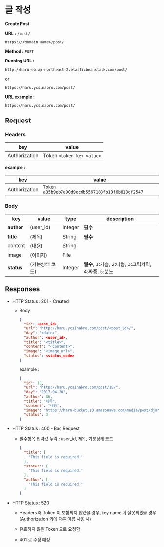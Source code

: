 # 글 작성

**Create Post**

**URL :** `/post/`

`https://<domain name>/post/`

**Method :** `POST`

**Running URL :**

`http://haru-eb.ap-northeast-2.elasticbeanstalk.com/post/`

or

`https://haru.ycsinabro.com/post/`

**URL example :**

`https://haru.ycsinabro.com/post/`

## Request

### Headers

key           | value
------------- | -------------------------
Authorization | Token `<token key value>`

**example :**

key           | value
------------- | ------------------------------------------------
Authorization | `Token a35b9eb7e90d9ecdb5567183fb13f6b813cf2547`

### Body

key        | value     | type    | description
---------- | --------- | ------- | --------------------------------------
**author** | (user_id) | Integer | **필수**
**title**  | (제목)      | String  | **필수**
content    | (내용)      | String  |                                        |
image      | (이미지)     | File    |                                        |
**status** | (기분상태 코드) | Integer | **필수**, 1:기쁨, 2:나쁨, 3:그럭저럭, 4:짜증, 5:분노

## Responses

- HTTP Status : 201 - Created

  - Body

    ```json
    {
      "id": <post_id>,
      "url": "http://haru.ycsinabro.com/post/<post_id>/",
      "day": "<date>",
      "author": <user_id>,
      "title": "<title>",
      "content": "<content>",
      "image": "<image_url>",
      "status": <status_code>
    }
    ```

    example :

    ```json
    {
      "id": 18,
      "url": "http://haru.ycsinabro.com/post/18/",
      "day": "2017-04-20",
      "author": 86,
      "title": "제목",
      "content": "내용",
      "image": "https://harn-bucket.s3.amazonaws.com/media/post/django_a7Ec3Xv.jpg",
      "status": 3
    }
    ```

- HTTP Status : 400 - Bad Request

  - 필수항목 입력값 누락 : user_id, 제목, 기분상태 코드

    ```json
    {
      "title": [
        "This field is required."
      ],
      "status": [
        "This field is required."
      ],
      "author": [
        "This field is required."
      ]
    }
    ```

- HTTP Status : 520

  - Headers 에 Token 이 포함되지 않았을 경우, key name 이 잘못되었을 경우 (Authorization 외에 다른 이름 사용 시)

  - 유효하지 않은 Token 으로 요청함

  - 401 로 수정 예정
